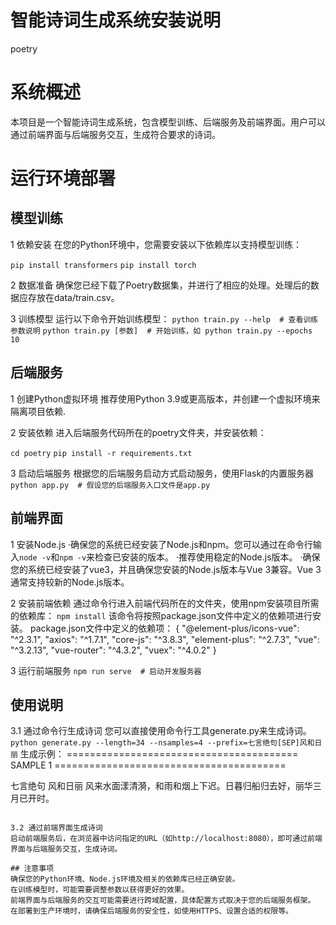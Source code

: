 # 智能诗词生成系统安装说明
poetry

# 系统概述
本项目是一个智能诗词生成系统，包含模型训练、后端服务及前端界面。用户可以通过前端界面与后端服务交互，生成符合要求的诗词。

# 运行环境部署
## 模型训练
1 依赖安装
在您的Python环境中，您需要安装以下依赖库以支持模型训练：

`pip install transformers`
`pip install torch`

2 数据准备
确保您已经下载了Poetry数据集，并进行了相应的处理。处理后的数据应存放在data/train.csv。

3 训练模型
运行以下命令开始训练模型：
`python train.py --help  # 查看训练参数说明`
`python train.py [参数]  # 开始训练，如 python train.py --epochs 10`

## 后端服务
1 创建Python虚拟环境
推荐使用Python 3.9或更高版本，并创建一个虚拟环境来隔离项目依赖.

2 安装依赖
进入后端服务代码所在的poetry文件夹，并安装依赖：

`cd poetry`
`pip install -r requirements.txt`

3 启动后端服务
根据您的后端服务启动方式启动服务，使用Flask的内置服务器  
`python app.py  # 假设您的后端服务入口文件是app.py`

## 前端界面
1 安装Node.js
·确保您的系统已经安装了Node.js和npm。您可以通过在命令行输入`node -v`和`npm -v`来检查已安装的版本。
·推荐使用稳定的Node.js版本。
·确保您的系统已经安装了vue3，并且确保您安装的Node.js版本与Vue 3兼容。Vue 3通常支持较新的Node.js版本。

2 安装前端依赖
通过命令行进入前端代码所在的文件夹，使用npm安装项目所需的依赖库：
`npm install`
该命令将按照package.json文件中定义的依赖项进行安装。
package.json文件中定义的依赖项：
{
    "@element-plus/icons-vue": "^2.3.1",
    "axios": "^1.7.1",
    "core-js": "^3.8.3",
    "element-plus": "^2.7.3",
    "vue": "^3.2.13",
    "vue-router": "^4.3.2",
    "vuex": "^4.0.2"
}

3 运行前端服务
`npm run serve  # 启动开发服务器`


## 使用说明
3.1 通过命令行生成诗词
您可以直接使用命令行工具generate.py来生成诗词。
`python generate.py --length=34 --nsamples=4 --prefix=七言绝句[SEP]风和日丽`
生成示例：
======================================== SAMPLE 1 ========================================

七言绝句
风和日丽
风来水面漾清漪，和雨和烟上下迟。日暮归船归去好，丽华三月已开时。
```

3.2 通过前端界面生成诗词
启动前端服务后，在浏览器中访问指定的URL（如http://localhost:8080），即可通过前端界面与后端服务交互，生成诗词。

## 注意事项
确保您的Python环境、Node.js环境及相关的依赖库已经正确安装。
在训练模型时，可能需要调整参数以获得更好的效果。
前端界面与后端服务的交互可能需要进行跨域配置，具体配置方式取决于您的后端服务框架。
在部署到生产环境时，请确保后端服务的安全性，如使用HTTPS、设置合适的权限等。